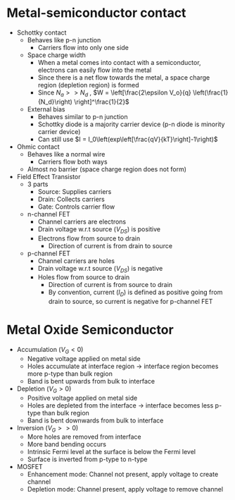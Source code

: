 # Metal-semiconductor contact
- Schottky contact
	- Behaves like p-n junction
		- Carriers flow into only one side
	- Space charge width
		- When a metal comes into contact with a semiconductor, electrons can easily flow into the metal
		- Since there is a net flow towards the metal, a space charge region (depletion region) is formed
		- Since $N_a >> N_d$ , $W = \left[\frac{2\epsilon V_o}{q} \left(\frac{1}{N_d}\right) \right]^\frac{1}{2}$
	- External bias
		- Behaves similar to p-n junction
		- Schottky diode is a majority carrier device (p-n diode is minority carrier device)
		- Can still use $I = I_0\left(exp\left[\frac{qV}{kT}\right]-1\right)$
- Ohmic contact
	- Behaves like a normal wire
		- Carriers flow both ways
	- Almost no barrier (space charge region does not form)
- Field Effect Transistor
	- 3 parts
		- Source: Supplies carriers
		- Drain: Collects carriers
		- Gate: Controls carrier flow
	- n-channel FET
		- Channel carriers are electrons
		- Drain voltage w.r.t source ($V_{DS}$) is positive
		- Electrons flow from source to drain
			- Direction of current is from drain to source
	- p-channel FET
		- Channel carriers are holes
		- Drain voltage w.r.t source ($V_{DS}$) is negative
		- Holes flow from source to drain
			- Direction of current is from source to drain
			- By convention, current ($I_D$) is defined as positive going from drain to source, so current is negative for p-channel FET
# Metal Oxide Semiconductor
- Accumulation ($V_G < 0$)
	- Negative voltage applied on metal side
	- Holes accumulate at interface region -> interface region becomes more p-type than bulk region
	- Band is bent upwards from bulk to interface
- Depletion ($V_G > 0$)
	- Positive voltage applied on metal side
	- Holes are depleted from the interface -> interface becomes less p-type than bulk region
	- Band is bent downwards from bulk to interface
- Inversion ($V_G >> 0$)
	- More holes are removed from interface
	- More band bending occurs
	- Intrinsic Fermi level at the surface is below the Fermi level
	- Surface is inverted from p-type to n-type
- MOSFET
	- Enhancement mode: Channel not present, apply voltage to create channel
	- Depletion mode: Channel present, apply voltage to remove channel